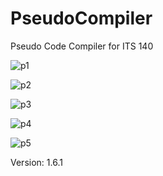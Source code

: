 # PseudoCompiler
Pseudo Code Compiler for ITS 140

![p1](http://f.worldscolli.de/r3lyy.png)

![p2](http://f.worldscolli.de/vn4h5.png)

![p3](http://f.worldscolli.de/8um9r.png)

![p4](http://f.worldscolli.de/p2xmb.png)

![p5](http://f.worldscolli.de/4mz4k.png)

Version: 1.6.1